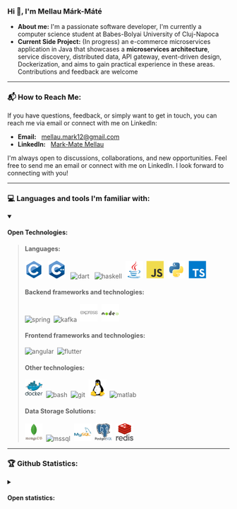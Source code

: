 ### Hi 👋, I'm Mellau Márk-Máté

* <b>About me:</b> I'm a passionate software developer, I'm currently a computer science student at Babes-Bolyai University of Cluj-Napoca
* <b>Current Side Project:</b> (In progress) an e-commerce microservices application in Java that showcases a <b>microservices architecture</b>, service discovery, distributed data, API gateway, event-driven design,   Dockerization, and aims to gain practical experience in these areas. Contributions and feedback are welcome

---

### :mailbox_with_mail: How to Reach Me:
    
If you have questions, feedback, or simply want to get in touch, you can reach me via email or connect with me on LinkedIn:

- **Email:** &nbsp; [mellau.mark12@gmail.com](mailto:mellau.mark12@gmail.com)
- **LinkedIn:** &nbsp; [Mark-Mate Mellau](https://www.linkedin.com/in/mark-mate-mellau-960064219/)

I'm always open to discussions, collaborations, and new opportunities. Feel free to send me an email or connect with me on LinkedIn. I look forward to connecting with you!

---

### :computer: Languages and tools I'm familiar with:

<details open>
  <summary><h4>Open Technologies: </h4></summary>
  
  > <h4>Languages:</h4>
  > <img src="https://raw.githubusercontent.com/devicons/devicon/master/icons/c/c-original.svg" alt="c" width="40" height="40"/> &nbsp;
  > <img src="https://raw.githubusercontent.com/devicons/devicon/master/icons/cplusplus/cplusplus-original.svg" alt="cplusplus" width="40" height="40"/> &nbsp;
  > <img src="https://www.vectorlogo.zone/logos/dartlang/dartlang-icon.svg" alt="dart" width="40" height="40"/> &nbsp;
  > <img src="https://upload.wikimedia.org/wikipedia/commons/1/1c/Haskell-Logo.svg" alt="haskell" width="40" height="40"/>&nbsp;
  > <img src="https://raw.githubusercontent.com/devicons/devicon/master/icons/java/java-original.svg" alt="java" width="40" height="40"/>&nbsp;
  > <img src="https://raw.githubusercontent.com/devicons/devicon/master/icons/javascript/javascript-original.svg" alt="javascript" width="40" height="40"/>&nbsp;
  > <img src="https://raw.githubusercontent.com/devicons/devicon/master/icons/python/python-original.svg" alt="python" width="40" height="40"/>&nbsp;
  > <img src="https://raw.githubusercontent.com/devicons/devicon/master/icons/typescript/typescript-original.svg" alt="typescript" width="40" height="40"/>&nbsp;
  >
  > <h4>Backend frameworks and technologies:</h4>
  > <img src="https://www.vectorlogo.zone/logos/springio/springio-icon.svg" alt="spring" width="40" height="40"/>&nbsp;
  > <img src="https://www.vectorlogo.zone/logos/apache_kafka/apache_kafka-icon.svg" alt="kafka" width="40" height="40"/>&nbsp;
  > <img src="https://raw.githubusercontent.com/devicons/devicon/master/icons/express/express-original-wordmark.svg" alt="express" width="40" height="40"/>&nbsp;
  > <img src="https://raw.githubusercontent.com/devicons/devicon/master/icons/nodejs/nodejs-original-wordmark.svg" alt="nodejs" width="40" height="40"/>&nbsp;
  >
  > <h4>Frontend frameworks and technologies:</h4>
  > <img src="https://angular.io/assets/images/logos/angular/angular.svg" alt="angular" width="40" height="40"/>&nbsp;
  > <img src="https://www.vectorlogo.zone/logos/flutterio/flutterio-icon.svg" alt="flutter" width="40" height="40"/>&nbsp;
  >
  > <h4>Other technologies:</h4>
  > <img src="https://raw.githubusercontent.com/devicons/devicon/master/icons/docker/docker-original-wordmark.svg" alt="docker" width="40" height="40"/>&nbsp;
  > <img src="https://www.vectorlogo.zone/logos/gnu_bash/gnu_bash-icon.svg" alt="bash" width="40" height="40"/>&nbsp;
  > <img src="https://www.vectorlogo.zone/logos/git-scm/git-scm-icon.svg" alt="git" width="40" height="40"/>&nbsp;
  > <img src="https://raw.githubusercontent.com/devicons/devicon/master/icons/linux/linux-original.svg" alt="linux" width="40" height="40"/>&nbsp;
  > <img src="https://upload.wikimedia.org/wikipedia/commons/2/21/Matlab_Logo.png" alt="matlab" width="40" height="40"/>&nbsp;
  >
  > <h4>Data Storage Solutions:</h4>
  > <img src="https://raw.githubusercontent.com/devicons/devicon/master/icons/mongodb/mongodb-original-wordmark.svg" alt="mongodb" width="40" height="40"/>&nbsp;
  > <img src="https://www.svgrepo.com/show/303229/microsoft-sql-server-logo.svg" alt="mssql" width="40" height="40"/>&nbsp;
  > <img src="https://raw.githubusercontent.com/devicons/devicon/master/icons/mysql/mysql-original-wordmark.svg" alt="mysql" width="40" height="40"/>&nbsp;
  > <img src="https://raw.githubusercontent.com/devicons/devicon/master/icons/postgresql/postgresql-original-wordmark.svg" alt="postgresql" width="40" height="40"/>&nbsp;
  > <img src="https://raw.githubusercontent.com/devicons/devicon/master/icons/redis/redis-original-wordmark.svg" alt="redis" width="40" height="40"/>&nbsp;

</details>

---

### :trophy: Github Statistics: 

<details>
  <summary> <h4>Open statistics: </h4></summary>
  
  <p align="left"> <a href="https://github.com/ryo-ma/github-profile-trophy"><img src="https://github-profile-trophy.vercel.app/?username=kharzixen" alt="kharzixen" /></a> </p>

  <p><img align="left" src="https://github-readme-stats.vercel.app/api/top-langs?username=kharzixen&show_icons=true&locale=en&layout=compact" alt="kharzixen" /></p>
  
  <p>&nbsp;<img align="center" src="https://github-readme-stats.vercel.app/api?username=kharzixen&show_icons=true&locale=en" alt="kharzixen" /></p>
  
  <p><img align="center" src="https://github-readme-streak-stats.herokuapp.com/?user=kharzixen&" alt="kharzixen" /></p>
</details>








